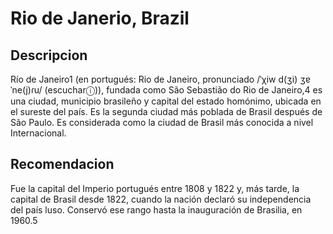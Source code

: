 # Rio de Janerio, Brazil

## Descripcion
Río de Janeiro1​ (en portugués: Rio de Janeiro, pronunciado /ˈχiw d(ʒi) ʒɐˈne(j)ɾu/ (escucharⓘ)), fundada como São Sebastião do Rio de Janeiro,4​ es una ciudad, municipio brasileño y capital del estado homónimo, ubicada en el sureste del país. Es la segunda ciudad más poblada de Brasil después de São Paulo. Es considerada como la ciudad de Brasil más conocida a nivel Internacional.

## Recomendacion
Fue la capital del Imperio portugués entre 1808 y 1822 y, más tarde, la capital de Brasil desde 1822, cuando la nación declaró su independencia del país luso. Conservó ese rango hasta la inauguración de Brasilia, en 1960.5​

